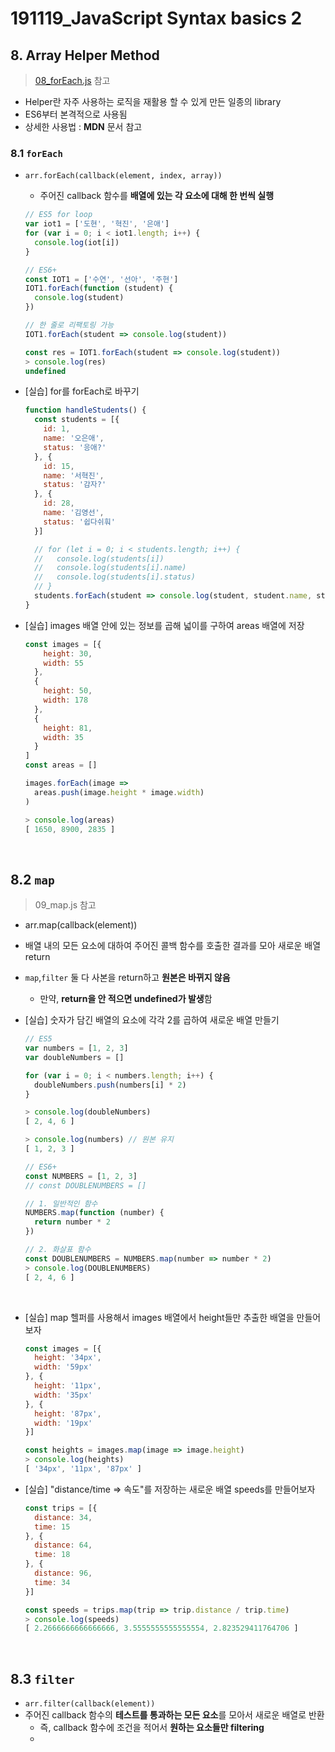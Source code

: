 # 191119_JavaScript Syntax basics 2

## 8. Array Helper Method

> [08_forEach.js](https://github.com/5dddddo/TIL/blob/master/06_JavaScript/08_forEach.js) 참고

- Helper란 자주 사용하는 로직을 재활용 할 수 있게 만든 일종의 library
- ES6부터 본격적으로 사용됨
- 상세한 사용법 : **MDN** 문서 참고

### 8.1 `forEach`

- `arr.forEach(callback(element, index, array))`

  - 주어진 callback 함수를 **배열에 있는 각 요소에 대해 한 번씩 실행**

  ```javascript
  // ES5 for loop
  var iot1 = ['도현', '혁진', '은애']
  for (var i = 0; i < iot1.length; i++) {
    console.log(iot[i])
  }
  
  // ES6+
  const IOT1 = ['수연', '선아', '주현']
  IOT1.forEach(function (student) {
    console.log(student)
  })
  
  // 한 줄로 리팩토링 가능
  IOT1.forEach(student => console.log(student))
  
  const res = IOT1.forEach(student => console.log(student))
  > console.log(res)
  undefined
  ```

- [실습] for를 forEach로 바꾸기

  ```javascript
  function handleStudents() {
    const students = [{
      id: 1,
      name: '오은애',
      status: '응애?'
    }, {
      id: 15,
      name: '서혁진',
      status: '감자?'
    }, {
      id: 28,
      name: '김영선',
      status: '쉽다쉬훠'
    }]
  
    // for (let i = 0; i < students.length; i++) {
    //   console.log(students[i])
    //   console.log(students[i].name)
    //   console.log(students[i].status)
    // }
    students.forEach(student => console.log(student, student.name, student.status))
  }
  ```

- [실습] images 배열 안에 있는 정보를 곱해 넓이를 구하여 areas 배열에 저장

  ```javascript
  const images = [{
      height: 30,
      width: 55
    },
    {
      height: 50,
      width: 178
    },
    {
      height: 81,
      width: 35
    }
  ]
  const areas = []
  
  images.forEach(image =>
    areas.push(image.height * image.width)
  )
  
  > console.log(areas)
  [ 1650, 8900, 2835 ]
  ```

  <br>

## 8.2 `map`

> 09_map.js 참고

- arr.map(callback(element))

- 배열 내의 모든 요소에 대하여 주어진 콜백 함수를 호출한 결과를 모아 새로운 배열 return

- `map`,`filter` 둘 다 사본을 return하고 **원본은 바뀌지 않음**

  - 만약, **return을 안 적으면 undefined가 발생**함

- [실습] 숫자가 담긴 배열의 요소에 각각 2를 곱하여 새로운 배열 만들기

  ```javascript
  // ES5
  var numbers = [1, 2, 3]
  var doubleNumbers = []
  
  for (var i = 0; i < numbers.length; i++) {
    doubleNumbers.push(numbers[i] * 2)
  }
  
  > console.log(doubleNumbers)
  [ 2, 4, 6 ]
  
  > console.log(numbers) // 원본 유지
  [ 1, 2, 3 ]
  
  // ES6+
  const NUMBERS = [1, 2, 3]
  // const DOUBLENUMBERS = []
  
  // 1. 일반적인 함수
  NUMBERS.map(function (number) {
    return number * 2
  })
  
  // 2. 화살표 함수
  const DOUBLENUMBERS = NUMBERS.map(number => number * 2)
  > console.log(DOUBLENUMBERS)
  [ 2, 4, 6 ]
  ```

<br>

- [실습] map 헬퍼를 사용해서 images 배열에서 height들만 추출한 배열을 만들어보자

  ``` javascript
  const images = [{
    height: '34px',
    width: '59px'
  }, {
    height: '11px',
    width: '35px'
  }, {
    height: '87px',
    width: '19px'
  }]
  
  const heights = images.map(image => image.height)
  > console.log(heights)
  [ '34px', '11px', '87px' ]
  ```

- [실습] "distance/time => 속도"를 저장하는 새로운 배열 speeds를 만들어보자

  ```javascript
  const trips = [{
    distance: 34,
    time: 15
  }, {
    distance: 64,
    time: 18
  }, {
    distance: 96,
    time: 34
  }]
  
  const speeds = trips.map(trip => trip.distance / trip.time)
  > console.log(speeds)
  [ 2.2666666666666666, 3.5555555555555554, 2.823529411764706 ]
  ```

<br>

## 8.3 `filter`

- `arr.filter(callback(element))`
- 주어진  callback 함수의 **테스트를 통과하는 모든 요소**를 모아서 새로운 배열로 반환
  - 즉, callback 함수에 조건을 적어서 **원하는 요소들만 filtering**
  - 